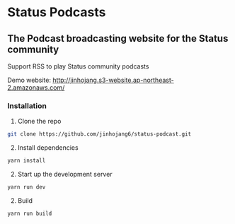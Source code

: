 # Status Podcasts

The Podcast broadcasting website for the Status community
---

Support RSS to play Status community podcasts

Demo website: http://jinhojang.s3-website.ap-northeast-2.amazonaws.com/

### Installation

1. Clone the repo

```sh
git clone https://github.com/jinhojang6/status-podcast.git
```

2. Install dependencies

```sh
yarn install
```

2. Start up the development server

```sh
yarn run dev
```

2. Build

```sh
yarn run build
```
